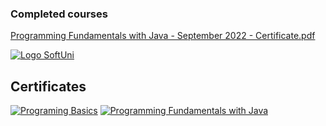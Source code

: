 ### Completed courses
[Programming Fundamentals with Java - September 2022 - Certificate.pdf](https://github.com/KalinYordanov/Programming-Fundamentals-Java2022/files/10435748/Programming.Fundamentals.with.Java.-.September.2022.-.Certificate.pdf)

[![Logo SoftUni](https://user-images.githubusercontent.com/113022603/188855109-f3fd8228-d74a-4b20-8a22-c5758a5177f7.png)](https://softuni.bg/trainings/courses)

## Certificates
[![Programing Basics](https://user-images.githubusercontent.com/113022603/188857264-eccc12ad-6b77-401a-8b09-1bec19f82ba4.png)](https://softuni.bg/certificates/details/128081/b3892abe)
[![Programming Fundamentals with Java](https://user-images.githubusercontent.com/113022603/206158668-3856f272-f88e-410f-b160-4f03da93c8bc.jpg)](https://softuni.bg/certificates/details/151642/5ac1f071)
